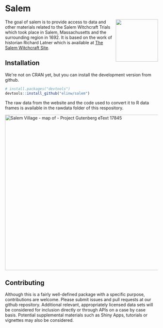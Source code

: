 
<!-- README.md is generated from README.Rmd. Please edit that file -->
Salem
=====

<!-- badges: start -->
<!-- badges: end -->
<img src='https://github.com/elinw/salem/vignettes/images/salemhex.png'
align="right" height="139" /></a>

The goal of salem is to provide access to data and other materials related to the Salem Witchcraft Trials which took place in Salem, Massachusetts and the surrounding region in 1692. It is based on the work of historian Richard Latner which is available at [The Salem Witchcraft Site](https://www.tulane.edu/~salem/).

Installation
------------

We're not on CRAN yet, but you can install the development version from github.

``` r
# install.packages("devtools")
devtools::install_github("elinw/salem")
```

The raw data from the website and the code used to convert it to R data frames is available in the rawdata folder of this respository.

<a title="W.P. Upham, Public domain, via Wikimedia Commons" href="https://commons.wikimedia.org/wiki/File:Salem_Village_-_map_of_-_Project_Gutenberg_eText_17845.jpg"><img width="512" alt="Salem Village - map of - Project Gutenberg eText 17845" src="https://upload.wikimedia.org/wikipedia/commons/thumb/a/ae/Salem_Village_-_map_of_-_Project_Gutenberg_eText_17845.jpg/512px-Salem_Village_-_map_of_-_Project_Gutenberg_eText_17845.jpg"></a>

Contributing
------------

Although this is a fairly well-defined package with a specific purpose, contributions are welcome. Please submit issues and pull requests at our github repository. Additional relevant, appropriately licensed data sets will be considered for inclusion directly or through APIs on a case by case basis. Potential supplemental materials such as Shiny Apps, tutorials or vignettes may also be considered.
